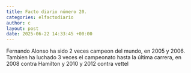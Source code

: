 ```yaml
---
title: Facto diario número 20.
categories: elfactodiario
author: c
layout: post
date: 2025-06-22 14:33:45 +00:00
---
```

Fernando Alonso ha sido 2 veces campeon del mundo, en 2005 y 2006. Tambien ha luchado 3 veces el campeonato hasta la última carrera, en 2008 contra Hamilton y 2010 y 2012 contra vettel
